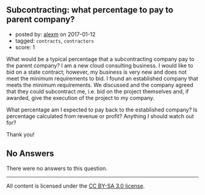 ## Subcontracting: what percentage to pay to parent company?

- posted by: [alexm](https://stackexchange.com/users/2903671/alexm) on 2017-01-12
- tagged: `contracts`, `contractors`
- score: 1

<p>What would be a typical percentage that a subcontracting company pay to the parent company? I am a new cloud consulting business. I would like to bid on a state contract; however, my business is very new and  does not meet the minimum requirements to bid. I found an established company that meets the minimum requirements. We discussed  and the company agreed that they could subcontract me, i.e. bid on the project  themselves and, if awarded, give the execution of the project to my company.</p>

<p>What percentage am I expected to pay back to the established company? Is percentage calculated from revenue or profit? Anything I should watch out for?</p>

<p>Thank you!</p>


## No Answers

There were no answers to this question.


---

All content is licensed under the [CC BY-SA 3.0 license](https://creativecommons.org/licenses/by-sa/3.0/).
